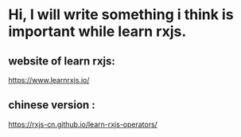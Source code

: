 # Hi, I will write something i think is important while learn rxjs.

## website of learn rxjs:
   https://www.learnrxjs.io/
## chinese version :
   https://rxjs-cn.github.io/learn-rxjs-operators/
